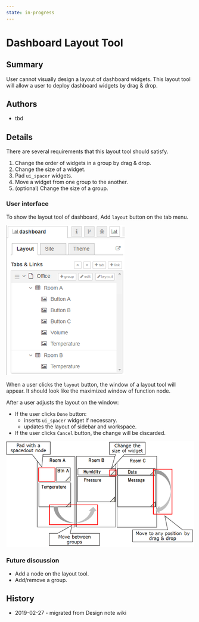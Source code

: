 ```yaml
---
state: in-progress
---
```


# Dashboard Layout Tool

## Summary
User cannot visually design a layout of dashboard widgets.  This layout tool
will allow a user to deploy dashboard widgets by drag & drop.

## Authors

 - tbd

## Details

There are several requirements that this layout tool should satisfy.

1. Change the order of widgets in a group by drag & drop.
2. Change the size of a widget.
3. Pad `ui_spacer` widgets.
4. Move a widget from one group to the another.
5. (optional) Change the size of a group.

### User interface
To show the layout tool of dashboard, Add `layout` button on the tab menu.

![dashboard sidebar](dashboard_sidebar.png)

When a user clicks the `layout` button, the window of a layout tool will appear.
It should look like the maximized window of function node.

After a user adjusts the layout on the window:
- If the user clicks `Done` button:
  - inserts `ui_spacer` widget if necessary.
  - updates the layout of sidebar and workspace.
- If the user clicks `Cancel` button, the change will be discarded.


![Layout tool](Layout_tool_overview.png)


### Future discussion

- Add a node on the layout tool.
- Add/remove a group.


## History

 - 2019-02-27 - migrated from Design note wiki
